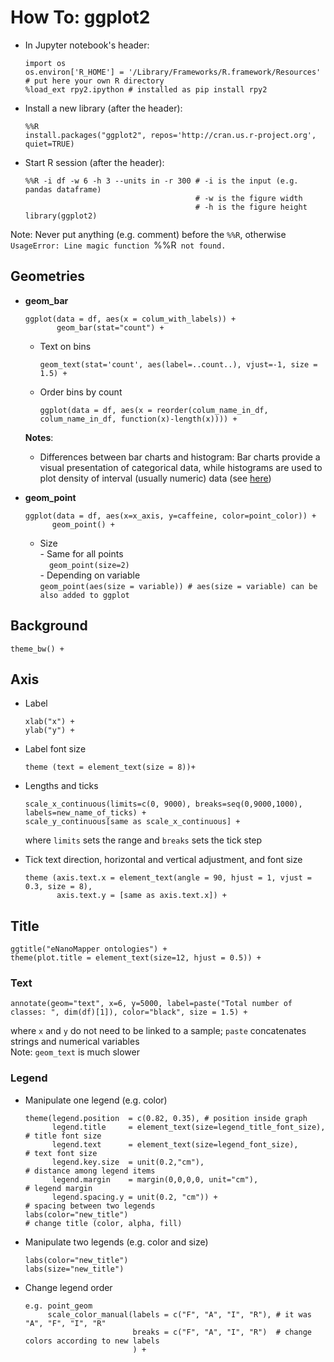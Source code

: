 # How To: ggplot2

- In Jupyter notebook's header:
  ```
  import os
  os.environ['R_HOME'] = '/Library/Frameworks/R.framework/Resources' # put here your own R directory
  %load_ext rpy2.ipython # installed as pip install rpy2
  ```
- Install a new library (after the header):  
  ```
  %%R
  install.packages("ggplot2", repos='http://cran.us.r-project.org', quiet=TRUE) 
  ```
- Start R session (after the header): 
  ```
  %%R -i df -w 6 -h 3 --units in -r 300 # -i is the input (e.g. pandas dataframe)
                                        # -w is the figure width
                                        # -h is the figure height                                       
  library(ggplot2)
  ```
Note: Never put anything (e.g. comment) before the `%%R`, otherwise `UsageError: Line magic function `%%R` not found.` 


## Geometries  

- **geom_bar**  
  ```
  ggplot(data = df, aes(x = colum_with_labels)) +
         geom_bar(stat="count") + 
  ```
  - Text on bins  
    ```
    geom_text(stat='count', aes(label=..count..), vjust=-1, size = 1.5) +  
    ```
  - Order bins by count
    ```
    ggplot(data = df, aes(x = reorder(colum_name_in_df, colum_name_in_df, function(x)-length(x)))) +
    ```   
  
  **Notes**:
  - Differences between bar charts and histogram: Bar charts provide a visual presentation of categorical data, while histograms are used to plot density of interval (usually numeric) data (see [here](https://stackoverflow.com/questions/14138247/ggplot-geom-bar-vs-geom-histogram))
- **geom_point**
  ```
  ggplot(data = df, aes(x=x_axis, y=caffeine, color=point_color)) + 
        geom_point() + 
  ```
  - Size  
        - Same for all points   
          ```  
          geom_point(size=2)  
          ```    
        - Depending on variable   
          ```
          geom_point(aes(size = variable)) # aes(size = variable) can be also added to ggplot 
          ```
  
 



## Background  
```
theme_bw() +
```

## Axis 

- Label 
  ```
  xlab("x") +
  ylab("y") +
  ```   
- Label font size  
  ```
  theme (text = element_text(size = 8))+
  ```

- Lengths and ticks
  ```
  scale_x_continuous(limits=c(0, 9000), breaks=seq(0,9000,1000), labels=new_name_of_ticks) +
  scale_y_continuous[same as scale_x_continuous] +
  ```
  where `limits` sets the range and `breaks` sets the tick step

- Tick text direction, horizontal and vertical adjustment, and font size
  ```
  theme (axis.text.x = element_text(angle = 90, hjust = 1, vjust = 0.3, size = 8), 
         axis.text.y = [same as axis.text.x]) +  
  ```

## Title
```
ggtitle("eNanoMapper ontologies") + 
theme(plot.title = element_text(size=12, hjust = 0.5)) +
```

### Text  
```
annotate(geom="text", x=6, y=5000, label=paste("Total number of classes: ", dim(df)[1]), color="black", size = 1.5) +
```
where `x` and `y` do not need to be linked to a sample; `paste` concatenates strings and numerical variables   
Note: `geom_text` is much slower

### Legend
- Manipulate one legend (e.g. color)
  ```
  theme(legend.position  = c(0.82, 0.35), # position inside graph
        legend.title     = element_text(size=legend_title_font_size), # title font size
        legend.text      = element_text(size=legend_font_size),       # text font size
        legend.key.size  = unit(0.2,"cm"),                            # distance among legend items
        legend.margin    = margin(0,0,0,0, unit="cm"),                # legend margin
        legend.spacing.y = unit(0.2, "cm")) +                         # spacing between two legends
  labs(color="new_title")                                             # change title (color, alpha, fill)
  ```
- Manipulate two legends (e.g. color and size)  
  ```
  labs(color="new_title")
  labs(size="new_title")
  ```
- Change legend order
  ```
  e.g. point_geom
       scale_color_manual(labels = c("F", "A", "I", "R"), # it was "A", "F", "I", "R"
                          breaks = c("F", "A", "I", "R")  # change colors according to new labels
                          ) + 
  ```
